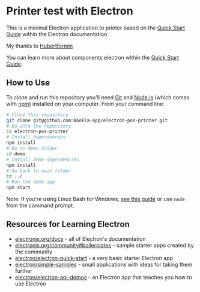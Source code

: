 # Printer test with Electron

This is a minimal Electron application to printer based on the [Quick Start Guide](https://electronjs.org/docs/tutorial/quick-start) within the Electron documentation.

My thanks to [Hubertformin](https://github.com/Hubertformin/electron-pos-printer)

You can learn more about components electron within the [Quick Start Guide](https://electronjs.org/docs/tutorial/quick-start).

## How to Use

To clone and run this repository you'll need [Git](https://git-scm.com) and [Node.js](https://nodejs.org/en/download/) (which comes with [npm](http://npmjs.com)) installed on your computer. From your command line:

```bash
# Clone this repository
git clone git@github.com:Bookla-app/electron-pos-printer.git
# Go into the repository
cd electron-pos-printer
# Install dependencies
npm install
# Go to demo folder
cd demo
# Install demo dependencies
npm install
# Go back to main folder
cd ../
# Run the demo app
npm start
```

Note: If you're using Linux Bash for Windows, [see this guide](https://www.howtogeek.com/261575/how-to-run-graphical-linux-desktop-applications-from-windows-10s-bash-shell/) or use `node` from the command prompt.

## Resources for Learning Electron

- [electronjs.org/docs](https://electronjs.org/docs) - all of Electron's documentation
- [electronjs.org/community#boilerplates](https://electronjs.org/community#boilerplates) - sample starter apps created by the community
- [electron/electron-quick-start](https://github.com/electron/electron-quick-start) - a very basic starter Electron app
- [electron/simple-samples](https://github.com/electron/simple-samples) - small applications with ideas for taking them further
- [electron/electron-api-demos](https://github.com/electron/electron-api-demos) - an Electron app that teaches you how to use Electron
